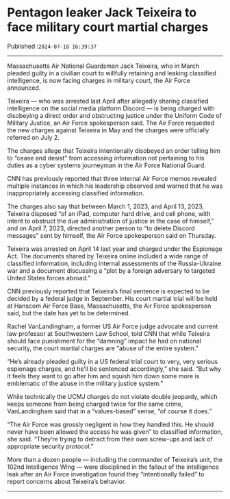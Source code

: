 # Pentagon leaker Jack Teixeira to face military court martial charges

Published :`2024-07-18 16:39:37`

---

Massachusetts Air National Guardsman Jack Teixeira, who in March pleaded guilty in a civilian court to willfully retaining and leaking classified intelligence, is now facing charges in military court, the Air Force announced.

Teixeira — who was arrested last April after allegedly sharing classified intelligence on the social media platform Discord — is being charged with disobeying a direct order and obstructing justice under the Uniform Code of Military Justice, an Air Force spokesperson said. The Air Force requested the new charges against Teixeira in May and the charges were officially referred on July 2.

The charges allege that Teixeira intentionally disobeyed an order telling him to “cease and desist” from accessing information not pertaining to his duties as a cyber systems journeyman in the Air Force National Guard.

CNN has previously reported that three internal Air Force memos revealed multiple instances in which his leadership observed and warned that he was inappropriately accessing classified information.

The charges also say that between March 1, 2023, and April 13, 2023, Teixeira disposed “of an iPad, computer hard drive, and cell phone, with intent to obstruct the due administration of justice in the case of himself,” and on April 7, 2023, directed another person to “to delete Discord messages” sent by himself, the Air Force spokesperson said on Thursday.

Teixeira was arrested on April 14 last year and charged under the Espionage Act. The documents shared by Teixeira online included a wide range of classified information, including internal assessments of the Russia-Ukraine war and a document discussing a “plot by a foreign adversary to targeted United States forces abroad.”

CNN previously reported that Teixeira’s final sentence is expected to be decided by a federal judge in September. His court martial trial will be held at Hanscom Air Force Base, Massachusetts, the Air Force spokesperson said, but the date has yet to be determined.

Rachel VanLandingham, a former US Air Force judge advocate and current law professor at Southwestern Law School, told CNN that while Teixeira should face punishment for the “damning” impact he had on national security, the court martial charges are “abuse of the entire system.”

“He’s already pleaded guilty in a US federal trial court to very, very serious espionage charges, and he’ll be sentenced accordingly,” she said. “But why it feels they want to go after him and squish him down some more is emblematic of the abuse in the military justice system.”

While technically the UCMJ charges do not violate double jeopardy, which keeps someone from being charged twice for the same crime, VanLandingham said that in a “values-based” sense, “of course it does.”

“The Air Force was grossly negligent in how they handled this. He should never have been allowed the access he was given” to classified information, she said. “They’re trying to detract from their own screw-ups and lack of appropriate security protocol.”

More than a dozen people — including the commander of Teixeira’s unit, the 102nd Intelligence Wing — were disciplined in the fallout of the intelligence leak after an Air Force investigation found they “intentionally failed” to report concerns about Teixeira’s behavior.

---

